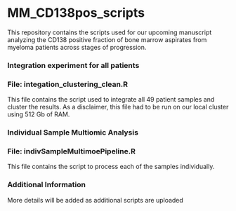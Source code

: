 # MM_CD138pos_scripts
This repository contains the scripts used for our upcoming manuscript analyzing the CD138 positive fraction of bone marrow aspirates from myeloma patients across stages of progression.

### Integration experiment for all patients
### File: integation_clustering_clean.R
This file contains the script used to integrate all 49 patient samples and cluster the results. As a disclaimer, this file had to be run on our local cluster using 512 Gb of RAM.

### Individual Sample Multiomic Analysis
### File: indivSampleMultimoePipeline.R
This file contains the script to process each of the samples individually.

### Additional Information
More details will be added as additional scripts are uploaded
